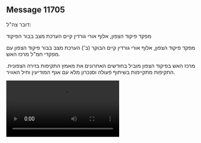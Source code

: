 ## Message 11705

דובר צה"ל:

מפקד פיקוד הצפון, אלוף אורי גורדין קיים הערכת מצב בבור הפיקוד

מפקד פיקוד הצפון, אלוף אורי גורדין קיים הבוקר (ב') הערכת מצב בבור פיקוד הצפון עם מפקדי חמ"ל מרכז האש. 

מרכז האש בפיקוד הצפון מוביל בחודשים האחרונים את מאמץ התקיפות בזירה הצפונית. התקיפות מתקיימות בשיתוף פעולה וסנכרון מלא עם אגף המודיעין וחיל האוויר.

![Video](https://data.iron-swords.co.il/2024/September/23/https://data.iron-swords.co.il/2024/September/23/11705/11705_media.mp4)
